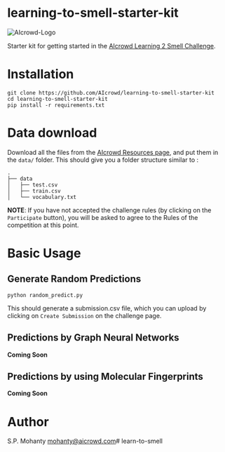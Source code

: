 # learning-to-smell-starter-kit
![AIcrowd-Logo](https://raw.githubusercontent.com/AIcrowd/AIcrowd/master/app/assets/images/misc/aicrowd-horizontal.png)

Starter kit for getting started in the [AIcrowd Learning 2 Smell Challenge](https://www.aicrowd.com/challenges/learning-to-smell).

# Installation

```
git clone https://github.com/AIcrowd/learning-to-smell-starter-kit
cd learning-to-smell-starter-kit
pip install -r requirements.txt
```

# Data download
Download all the files from the [AIcrowd Resources page](https://www.aicrowd.com/challenges/learning-to-smell/dataset_files),
and put them in the `data/` folder. This should give you a folder structure similar to : 

```
.
├── data
│   ├── test.csv
│   ├── train.csv
│   └── vocabulary.txt
```


**NOTE**: If you have not accepted the challenge rules (by clicking on the `Participate` button), you will be asked to agree to the Rules of the competition at this point.

# Basic Usage

## Generate Random Predictions
```
python random_predict.py 
```

This should generate a submission.csv file, which you can upload by clicking on `Create Submission` on the challenge page.

## Predictions by Graph Neural Networks
**Coming Soon**

## Predictions by using Molecular Fingerprints
**Coming Soon**

# Author
S.P. Mohanty <mohanty@aicrowd.com># learn-to-smell
